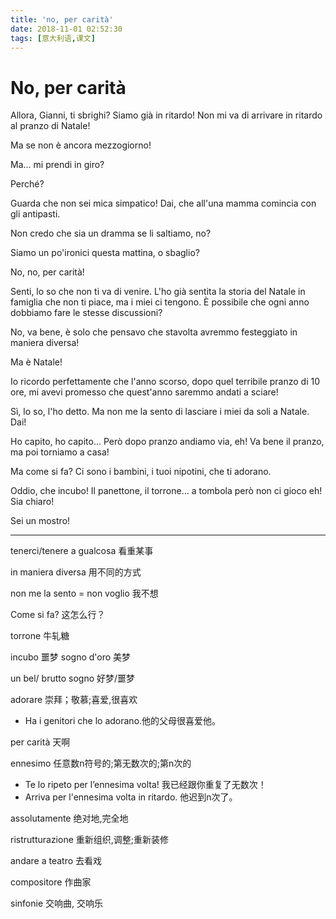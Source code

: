 ```yaml
---
title: 'no, per carità'
date: 2018-11-01 02:52:30
tags: [意大利语,课文]
---
```

# No, per carità

Allora, Gianni, ti sbrighi? Siamo già in ritardo! Non mi va di arrivare in ritardo al pranzo di Natale!

Ma se non è ancora mezzogiorno!

Ma... mi prendi in giro?

Perché?

Guarda che non sei mica simpatico! Dai, che all'una mamma comincia con gli antipasti.

Non credo che sia un dramma se li saltiamo, no?

Siamo un po'ironici questa mattina, o sbaglio?

No, no, per carità!

<!-- more -->

Senti, lo so che non ti va di venire. L'ho già sentita la storia del Natale in famiglia che non ti piace, ma i miei ci tengono. È possibile che ogni anno dobbiamo fare le stesse discussioni?

No, va bene, è solo che pensavo che stavolta avremmo festeggiato in maniera diversa!

Ma è Natale!

Io ricordo perfettamente che l'anno scorso, dopo quel terribile pranzo di 10 ore, mi avevi promesso che quest'anno saremmo andati a sciare!

Sì, lo so, l'ho detto. Ma non me la sento di lasciare i miei da soli a Natale. Dai!

Ho capito, ho capito... Però dopo pranzo andiamo via, eh! Va bene il pranzo, ma poi torniamo a casa!

Ma come si fa? Ci sono i bambini, i tuoi nipotini, che ti adorano.

Oddio, che incubo! Il panettone, il torrone... a tombola però non ci gioco eh! Sia chiaro!

Sei un mostro!

-----
tenerci/tenere a gualcosa 看重某事

in maniera diversa 用不同的方式

non me la sento = non voglio 我不想

Come si fa? 这怎么行？

torrone 牛轧糖

incubo 噩梦 sogno d'oro 美梦

un bel/ brutto sogno 好梦/噩梦

adorare 崇拜；敬慕;喜爱,很喜欢

+ Ha i genitori che lo adorano.他的父母很喜爱他。

per carità 天啊

ennesimo 任意数n符号的;第无数次的;第n次的

+ Te lo ripeto per l’ennesima volta! 我已经跟你重复了无数次！
+ Arriva per l'ennesima volta in ritardo. 他迟到n次了。

assolutamente 绝对地,完全地

ristrutturazione 重新组织,调整;重新装修

andare a teatro 去看戏

compositore 作曲家

sinfonie 交响曲, 交响乐
